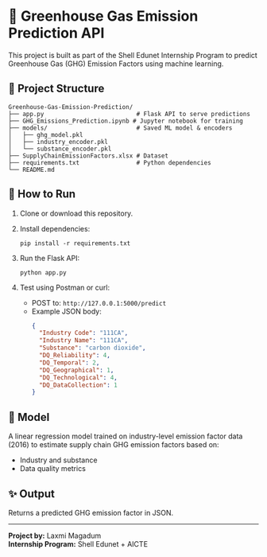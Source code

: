 # 🌱 Greenhouse Gas Emission Prediction API

This project is built as part of the Shell Edunet Internship Program to predict Greenhouse Gas (GHG) Emission Factors using machine learning.

## 📌 Project Structure

```
Greenhouse-Gas-Emission-Prediction/
├── app.py                          # Flask API to serve predictions
├── GHG_Emissions_Prediction.ipynb # Jupyter notebook for training
├── models/                         # Saved ML model & encoders
│   ├── ghg_model.pkl
│   ├── industry_encoder.pkl
│   └── substance_encoder.pkl
├── SupplyChainEmissionFactors.xlsx # Dataset
├── requirements.txt                # Python dependencies
└── README.md
```

## 🚀 How to Run

1. Clone or download this repository.
2. Install dependencies:
   ```
   pip install -r requirements.txt
   ```

3. Run the Flask API:
   ```
   python app.py
   ```

4. Test using Postman or curl:
   - POST to: `http://127.0.0.1:5000/predict`
   - Example JSON body:
     ```json
     {
       "Industry Code": "111CA",
       "Industry Name": "111CA",
       "Substance": "carbon dioxide",
       "DQ_Reliability": 4,
       "DQ_Temporal": 2,
       "DQ_Geographical": 1,
       "DQ_Technological": 4,
       "DQ_DataCollection": 1
     }
     ```

## 🧠 Model

A linear regression model trained on industry-level emission factor data (2016) to estimate supply chain GHG emission factors based on:
- Industry and substance
- Data quality metrics

## ✨ Output

Returns a predicted GHG emission factor in JSON.

---

**Project by:** Laxmi Magadum  
**Internship Program:** Shell Edunet + AICTE  
